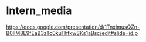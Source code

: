 # Intern_media
https://docs.google.com/presentation/d/1TnximusQZn-B0IlM8E9fEaB3zTc0kuThfkwSKs1aBsc/edit#slide=id.p
